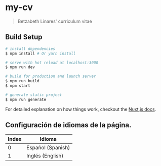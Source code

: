 # my-cv

> Betzabeth Linares' curriculum vitae

## Build Setup

``` bash
# install dependencies
$ npm install # Or yarn install

# serve with hot reload at localhost:3000
$ npm run dev

# build for production and launch server
$ npm run build
$ npm start

# generate static project
$ npm run generate
```

For detailed explanation on how things work, checkout the [Nuxt.js docs](https://github.com/nuxt/nuxt.js).

## Configuración de idiomas de la página.
 |  Index  |  Idioma            |
 |---------|--------------------|
 |    0    | Español (Spanish)  |
 |    1    | Inglés  (English)  |

